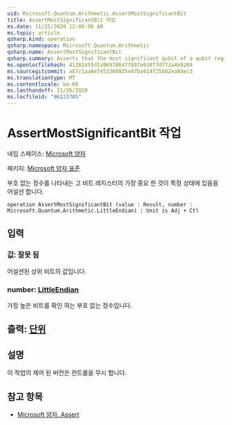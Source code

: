 ```yaml
---
uid: Microsoft.Quantum.Arithmetic.AssertMostSignificantBit
title: AssertMostSignificantBit 작업
ms.date: 11/25/2020 12:00:00 AM
ms.topic: article
qsharp.kind: operation
qsharp.namespace: Microsoft.Quantum.Arithmetic
qsharp.name: AssertMostSignificantBit
qsharp.summary: Asserts that the most significant qubit of a qubit register representing an unsigned integer is in a particular state.
ms.openlocfilehash: 41381455d1a96970647f887e038f7dff3a4eb204
ms.sourcegitcommit: a87c1aa8e7453360025e47ba614f25b02ea84ec3
ms.translationtype: MT
ms.contentlocale: ko-KR
ms.lasthandoff: 11/26/2020
ms.locfileid: "96223785"
---
```

# <a name="assertmostsignificantbit-operation"></a>AssertMostSignificantBit 작업

네임 스페이스: [Microsoft 양자](xref:Microsoft.Quantum.Arithmetic)

패키지: [Microsoft 양자 표준](https://nuget.org/packages/Microsoft.Quantum.Standard)


부호 없는 정수를 나타내는 고 비트 레지스터의 가장 중요 한 것이 특정 상태에 있음을 어설션 합니다.

```qsharp
operation AssertMostSignificantBit (value : Result, number : Microsoft.Quantum.Arithmetic.LittleEndian) : Unit is Adj + Ctl
```


## <a name="input"></a>입력

### <a name="value--__invalidresult__"></a>값: __잘못 <Result> 됨__

어설션된 상위 비트의 값입니다.


### <a name="number--littleendian"></a>number: [LittleEndian](xref:Microsoft.Quantum.Arithmetic.LittleEndian)

가장 높은 비트를 확인 하는 부호 없는 정수입니다.



## <a name="output--unit"></a>출력: [단위](xref:microsoft.quantum.lang-ref.unit)



## <a name="remarks"></a>설명

이 작업의 제어 된 버전은 컨트롤을 무시 합니다.

## <a name="see-also"></a>참고 항목

- [Microsoft 양자. Assert](xref:Microsoft.Quantum.Intrinsic.Assert)